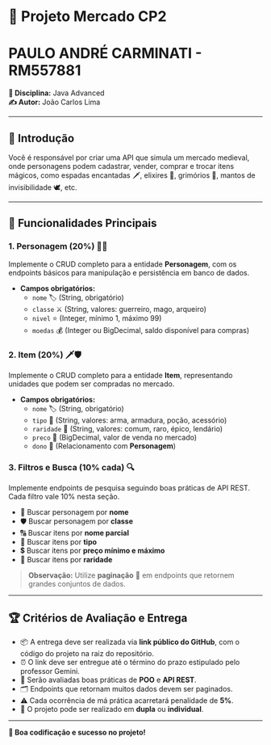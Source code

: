 # 🚀 Projeto Mercado CP2

# PAULO ANDRÉ CARMINATI - RM557881

**📝 Disciplina:** Java Advanced  
**✍️ Autor:** João Carlos Lima

---

## 🎯 Introdução
Você é responsável por criar uma API que simula um mercado medieval, onde personagens podem cadastrar, vender, comprar e trocar itens mágicos, como espadas encantadas 🗡️, elixires 🧪, grimórios 📜, mantos de invisibilidade 🕊️, etc.

---

## 🔧 Funcionalidades Principais

### 1. Personagem (20%) 🧙‍♂️
Implemente o CRUD completo para a entidade **Personagem**, com os endpoints básicos para manipulação e persistência em banco de dados.

- **Campos obrigatórios:**
  - `nome` 🏷️ (String, obrigatório)
  - `classe` ⚔️ (String, valores: guerreiro, mago, arqueiro)
  - `nivel` ⭐ (Integer, mínimo 1, máximo 99)
  - `moedas` 💰 (Integer ou BigDecimal, saldo disponível para compras)

### 2. Item (20%) 🗡️🛡️
Implemente o CRUD completo para a entidade **Item**, representando unidades que podem ser compradas no mercado.

- **Campos obrigatórios:**
  - `nome` 🏷️ (String, obrigatório)
  - `tipo` 🔰 (String, valores: arma, armadura, poção, acessório)
  - `raridade` 🏅 (String, valores: comum, raro, épico, lendário)
  - `preco` 💎 (BigDecimal, valor de venda no mercado)
  - `dono` 👤 (Relacionamento com **Personagem**)

### 3. Filtros e Busca (10% cada) 🔍
Implemente endpoints de pesquisa seguindo boas práticas de API REST. Cada filtro vale 10% nesta seção.

- 🔎 Buscar personagem por **nome**  
- 🛡️ Buscar personagem por **classe**  
- 🔠 Buscar itens por **nome parcial**  
- 🎲 Buscar itens por **tipo**  
- 💲 Buscar itens por **preço mínimo e máximo**  
- 🌟 Buscar itens por **raridade**  

> **Observação:** Utilize **paginação** 📑 em endpoints que retornem grandes conjuntos de dados.

---

## 🏆 Critérios de Avaliação e Entrega

- 📦 A entrega deve ser realizada via **link público do GitHub**, com o código do projeto na raiz do repositório.  
- ⏰ O link deve ser entregue até o término do prazo estipulado pelo professor Gemini.  
- 📐 Serão avaliadas boas práticas de **POO** e **API REST**.  
- 🗂️ Endpoints que retornam muitos dados devem ser paginados.  
- ⚠️ Cada ocorrência de má prática acarretará penalidade de **5%**.  
- 🤝 O projeto pode ser realizado em **dupla** ou **individual**.

---

**🎉 Boa codificação e sucesso no projeto!**

